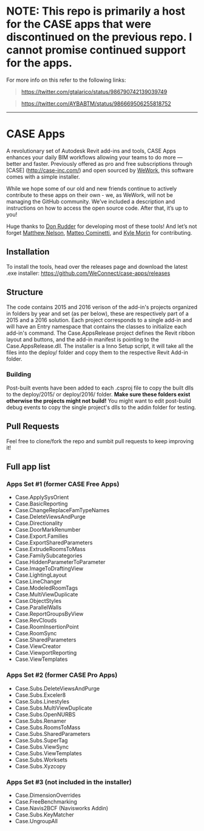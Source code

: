 # NOTE: This repo is primarily a host for the CASE apps that were discontinued on the previous repo. I cannot promise continued support for the apps. 

For more info on this refer to the following links:
>https://twitter.com/gtalarico/status/986790742139039749

>https://twitter.com/AYBABTM/status/986669506255818752

---

# CASE Apps

A revolutionary set of Autodesk Revit add-ins and tools, CASE Apps enhances your daily BIM workflows allowing your teams to do more — better and faster. Previously offered as pro and free subscriptions through [CASE] (http://case-inc.com/) and open sourced by [WeWork](http://wework.com), this software comes with a simple installer. 

While we hope some of our old and new friends continue to actively contribute to these apps on their own - we, as WeWork, will not be managing the GitHub community. We’ve included a description and instructions on how to access the open source code. After that, it’s up to you! 

Huge thanks to [Don Rudder](https://github.com/rudderdon) for developing most of these tools! And let’s not forget [Matthew Nelson](https://github.com/mnelson7982), [Matteo Cominetti](https://github.com/teocomi), and [Kyle Morin](https://github.com/kmorin) for contributing.

## Installation
To install the tools, head over the releases page and download the latest .exe installer: https://github.com/WeConnect/case-apps/releases

## Structure
The code contains 2015 and 2016 verison of the add-in's projects organized in folders by year and set (as per below), these are respectively part of a 2015 and a 2016 solution.
Each project corresponds to a single add-in and will have an Entry namespace that contains the classes to initialize each add-in's command.
The Case.AppsRelease project defines the Revit ribbon layout and buttons, and the add-in manifest is pointing to the Case.AppsRelease.dll.
The installer is a Inno Setup script, it will take all the files into the deploy/ folder and copy them to the respective Revit Add-in folder.

### Building
Post-built events have been added to each .csproj file to copy the built dlls to the deploy/2015/ or deploy/2016/ folder. **Make sure these folders exist otherwise the projects might not build!** You might want to edit post-build debug events to copy the single project's dlls to the addin folder for testing.

## Pull Requests
Feel free to clone/fork the repo and sumbit pull requests to keep improving it!

## Full app list

### Apps Set #1 (former CASE Free Apps)
-	Case.ApplySysOrient
-	Case.BasicReporting
-	Case.ChangeReplaceFamTypeNames
-	Case.DeleteViewsAndPurge
-	Case.Directionality
-	Case.DoorMarkRenumber
-	Case.Export.Families
-	Case.ExportSharedParameters
-	Case.ExtrudeRoomsToMass
-	Case.FamilySubcategories
-	Case.HiddenParameterToParameter
-	Case.ImageToDraftingView
-	Case.LightingLayout
-	Case.LineChanger
-	Case.ModeledRoomTags
-	Case.MultiViewDuplicate
-	Case.ObjectStyles
-	Case.ParallelWalls
-	Case.ReportGroupsByView
-	Case.RevClouds
-	Case.RoomInsertionPoint
-	Case.RoomSync
-	Case.SharedParameters
-	Case.ViewCreator
-	Case.ViewportReporting
-	Case.ViewTemplates


### Apps Set #2 (former CASE Pro Apps)
-	Case.Subs.DeleteViewsAndPurge
-	Case.Subs.Exceler8
-	Case.Subs.Linestyles
-	Case.Subs.MultiViewDuplicate
-	Case.Subs.OpenNURBS
-	Case.Subs.Renamer
-	Case.Subs.RoomsToMass
-	Case.Subs.SharedParameters
-	Case.Subs.SuperTag
-	Case.Subs.ViewSync
-	Case.Subs.ViewTemplates
-	Case.Subs.Worksets
-	Case.Subs.Xyzcopy 

### Apps Set #3 (not included in the installer)
-	Case.DimensionOverrides
-	Case.FreeBenchmarking
-	Case.Navis2BCF (Navisworks Addin)
-	Case.Subs.KeyMatcher
-	Case.UngroupAll

